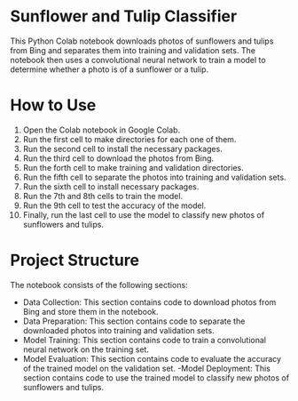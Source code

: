 # Sunflower and Tulip Classifier
This Python Colab notebook downloads photos of sunflowers and tulips from Bing and separates them into training and validation sets. The notebook then uses a convolutional neural network to train a model to determine whether a photo is of a sunflower or a tulip.

# How to Use
1. Open the Colab notebook in Google Colab.
2. Run the first cell to make directories for each one of them.
3. Run the second cell to install the necessary packages.
4. Run the third cell to download the photos from Bing.
5. Run the forth cell to make training and validation directories.
6. Run the fifth cell to separate the photos into training and validation sets.
7. Run the sixth cell to install necessary packages.
8. Run the 7th and 8th cells to train the model.
9. Run the 9th cell to test the accuracy of the model.
10. Finally, run the last cell to use the model to classify new photos of sunflowers and tulips.
# Project Structure
The notebook consists of the following sections:

- Data Collection: This section contains code to download photos from Bing and store them in the notebook.
- Data Preparation: This section contains code to separate the downloaded photos into training and validation sets.
- Model Training: This section contains code to train a convolutional neural network on the training set.
- Model Evaluation: This section contains code to evaluate the accuracy of the trained model on the validation set.
 -Model Deployment: This section contains code to use the trained model to classify new photos of sunflowers and tulips.
